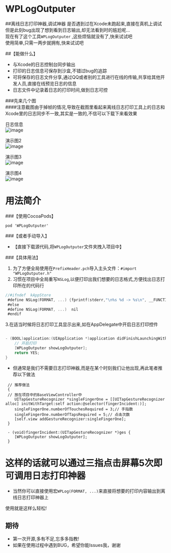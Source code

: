 # WPLogOutputer
##离线日志打印神器,调试神器
是否遇到过在Xcode未跑起来,直接在真机上调试但是此刻bug出现了想到看到日志输出,却无法看到时的尴尬呢...  
现在有了这个工具`WPLogOutputer` ,这些烦恼就没有了,快来试试吧   
使用简单,只需一两步就拥有,快来试试吧

##【能做什么】
- 与Xcode的日志控制台同步输出
- 打印的日志信息可保存到沙盒,不错过bug的追踪
- 可将保存的日志文件分享,通过QQ或者别的工具进行在线的传输,共享给其他开发人员,直接在线预览日志的信息
- 日志文件中记录着日志的打印时间,做到日志可控


###先来几个图  
####注意截图由于掉帧的情况,导致在截图里看起来离线日志打印工具上的日志和Xcode里的日志同步不一致,其实是一致的,不信可以下载下来看效果

日志信息  
![image](https://github.com/anrikgwp/WPLogOutputer/blob/master/demoImages/demo4.png)  
 
演示图2   
![image](https://github.com/anrikgwp/WPLogOutputer/blob/master/demoImages/demo1.gif)  
 
演示图3  
![image](https://github.com/anrikgwp/WPLogOutputer/blob/master/demoImages/demo2.gif)  
  
演示图4  
![image](https://github.com/anrikgwp/WPLogOutputer/blob/master/demoImages/demo3.gif)  




#   用法简介
###【使用CocoaPods】
```
pod 'WPLogOutputer'
```

###【或者手动导入】
- 【直接下载源代码,将`WPLogOutputer`文件夹拽入项目中】


###【具体用法】
1. 为了方便全局使用在`PrefixHeader.pch`导入主头文件：`#import "WPLogOutputer.h"`
2. 习惯在项目中全局重写`NSLog`,以便打印出我们想要的日志格式,方便找出日志打印所在的代码行
 
```Objective-C
//#ifndef  kAppStore
 #define NSLog(FORMAT, ...) {fprintf(stderr,"\n%s %d -> %s\n", __FUNCTION__, __LINE__, [[NSString stringWithFormat:FORMAT, ##__VA_ARGS__] UTF8String]);[WPLogOutputer printLog:[NSString stringWithFormat:@"%s<Line:%d>:%@", __FUNCTION__, __LINE__,[NSString stringWithFormat:@"%@",[NSString stringWithFormat:FORMAT, ##__VA_ARGS__]]]];}
 #else
 #define NSLog(FORMAT, ...)  nil
 #endif

```
3.在适当时候将日志打印工具显示出来,如在AppDelegate中开启日志打印控件

 
```Objective-C

- (BOOL)application:(UIApplication *)application didFinishLaunchingWithOptions:(NSDictionary *)launchOptions {
    // 开启打印
    [WPLogOutputer showLogOutputer];
    return YES;
}

```
- 但通常是我们不需要日志打印神器,而是在某个时刻我们让他出现,再此笔者推荐以下做法

```
 // 推荐做法
 { 
 // 放在项目中的BaseViewController中
	UITapGestureRecognizer *singleFingerOne = [[UITapGestureRecognizer alloc] initWithTarget:self action:@selector(fingerIncident:)];
 	singleFingerOne.numberOfTouchesRequired = 3;// 手指数
 	singleFingerOne.numberOfTapsRequired = 5;// 点击次数
 	[self.view addGestureRecognizer:singleFingerOne];
 }
 
 - (void)fingerIncident:(UITapGestureRecognizer *)ges {
 	[WPLogOutputer showLogOutputer];
 }

```
这样的话就可以通过三指点击屏幕5次即可调用日志打印神器
================================================

- 当然你可以直接使用宏`WPLog(FORMAT, ...)`来直接将想要的打印内容输出到离线日志打印神器上

使用就是这样么轻松!


## 期待
* 第一次开源,多有不足,忘多多指教!
* 如果在使用过程中遇到BUG，希望你能Issues我，谢谢
